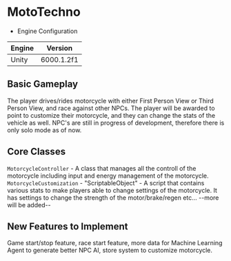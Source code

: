 # MotoTechno

* Engine Configuration

|Engine|Version|
|------|-------|
|Unity| 6000.1.2f1|


## Basic Gameplay 
The player drives/rides motorcycle with either First Person View or Third Person View, and race against other NPCs. The player will be awarded to point to customize their motorcycle, and they can change the stats of the vehicle as well.
NPC's are still in progress of development, therefore there is only solo mode as of now.

## Core Classes
```MotorcycleController``` - A class that manages all the controll of the motorcycle including input and energy management of the motorcycle.
```MotorcycleCustomization``` - "ScriptableObject" - A script that contains various stats to make players able to change settings of the motorcycle. It has settings to change the strength of the motor/brake/regen etc...
--more will be added--

## New Features to Implement
Game start/stop feature, race start feature, more data for Machine Learning Agent to generate better NPC AI, store system to customize motorcycle.


